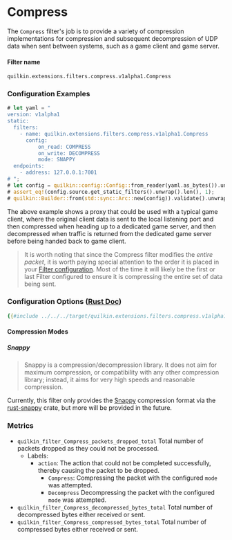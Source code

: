 # Compress

The `Compress` filter's job is to provide a variety of compression implementations for compression
and subsequent decompression of UDP data when sent between systems, such as a game client and game server.

#### Filter name
```text
quilkin.extensions.filters.compress.v1alpha1.Compress
```

### Configuration Examples
```rust
# let yaml = "
version: v1alpha1
static:
  filters:
    - name: quilkin.extensions.filters.compress.v1alpha1.Compress
      config:
          on_read: COMPRESS
          on_write: DECOMPRESS
          mode: SNAPPY
  endpoints:
    - address: 127.0.0.1:7001
# ";
# let config = quilkin::config::Config::from_reader(yaml.as_bytes()).unwrap();
# assert_eq!(config.source.get_static_filters().unwrap().len(), 1);
# quilkin::Builder::from(std::sync::Arc::new(config)).validate().unwrap();
```

The above example shows a proxy that could be used with a typical game client, where the original client data is
sent to the local listening port and then compressed when heading up to a dedicated game server, and then
decompressed when traffic is returned from the dedicated game server before being handed back to game client.

> It is worth noting that since the Compress filter modifies the *entire packet*, it is worth paying special
  attention to the order it is placed in your [Filter configuration](../filters.md). Most of the time it will likely be
  the first or last Filter configured to ensure it is compressing the entire set of data being sent.

### Configuration Options ([Rust Doc](../../api/quilkin/filters/compress/struct.Config.html))

```yaml
{{#include ../../../target/quilkin.extensions.filters.compress.v1alpha1.yaml}}
```

#### Compression Modes

##### Snappy

> Snappy is a compression/decompression library. It does not aim for maximum compression, or compatibility with any
> other compression library; instead, it aims for very high speeds and reasonable compression.

Currently, this filter only provides the [Snappy](https://github.com/google/snappy/) compression format via the
[rust-snappy](https://github.com/BurntSushi/rust-snappy) crate, but more will be
provided in the future.

### Metrics
* `quilkin_filter_Compress_packets_dropped_total`
  Total number of packets dropped as they could not be processed.
    * Labels:
      * `action`: The action that could not be completed successfully, thereby causing the packet to be dropped.
        * `Compress`: Compressing the packet with the configured `mode` was attempted.
        * `Decompress` Decompressing the packet with the configured `mode` was attempted.
* `quilkin_filter_Compress_decompressed_bytes_total`
  Total number of decompressed bytes either received or sent.
* `quilkin_filter_Compress_compressed_bytes_total`
  Total number of compressed bytes either received or sent.
